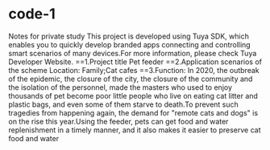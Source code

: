 # code-1
Notes for private study
This project is developed using Tuya SDK, which enables you to quickly develop branded apps connecting and controlling smart scenarios of many devices.For more information, please check Tuya Developer Website.
==1.Project title
    Pet feeder
==2.Application scenarios of the scheme
    Location: Family;Cat cafes
==3.Function: In 2020, the outbreak of the epidemic, the closure of the city, the closure of the community and the isolation of the personnel, made the masters who used to enjoy thousands of pet become poor little people who live on eating cat litter and plastic bags, and even some of them starve to death.To prevent such tragedies from happening again, the demand for "remote cats and dogs" is on the rise this year.Using the feeder, pets can get food and water replenishment in a timely manner, and it also makes it easier to preserve cat food and water
